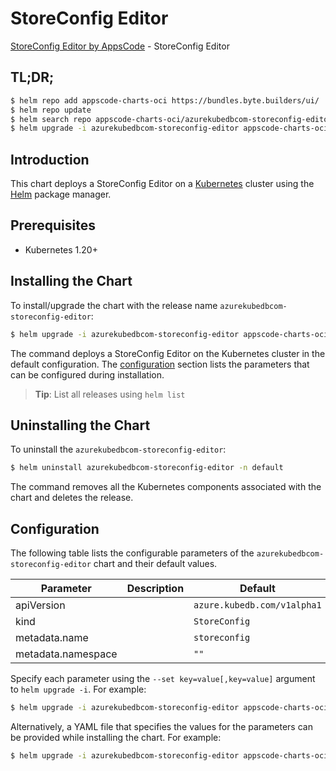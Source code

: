 # StoreConfig Editor

[StoreConfig Editor by AppsCode](https://appscode.com) - StoreConfig Editor

## TL;DR;

```bash
$ helm repo add appscode-charts-oci https://bundles.byte.builders/ui/
$ helm repo update
$ helm search repo appscode-charts-oci/azurekubedbcom-storeconfig-editor --version=v0.8.0
$ helm upgrade -i azurekubedbcom-storeconfig-editor appscode-charts-oci/azurekubedbcom-storeconfig-editor -n default --create-namespace --version=v0.8.0
```

## Introduction

This chart deploys a StoreConfig Editor on a [Kubernetes](http://kubernetes.io) cluster using the [Helm](https://helm.sh) package manager.

## Prerequisites

- Kubernetes 1.20+

## Installing the Chart

To install/upgrade the chart with the release name `azurekubedbcom-storeconfig-editor`:

```bash
$ helm upgrade -i azurekubedbcom-storeconfig-editor appscode-charts-oci/azurekubedbcom-storeconfig-editor -n default --create-namespace --version=v0.8.0
```

The command deploys a StoreConfig Editor on the Kubernetes cluster in the default configuration. The [configuration](#configuration) section lists the parameters that can be configured during installation.

> **Tip**: List all releases using `helm list`

## Uninstalling the Chart

To uninstall the `azurekubedbcom-storeconfig-editor`:

```bash
$ helm uninstall azurekubedbcom-storeconfig-editor -n default
```

The command removes all the Kubernetes components associated with the chart and deletes the release.

## Configuration

The following table lists the configurable parameters of the `azurekubedbcom-storeconfig-editor` chart and their default values.

|     Parameter      | Description |                Default                 |
|--------------------|-------------|----------------------------------------|
| apiVersion         |             | <code>azure.kubedb.com/v1alpha1</code> |
| kind               |             | <code>StoreConfig</code>               |
| metadata.name      |             | <code>storeconfig</code>               |
| metadata.namespace |             | <code>""</code>                        |


Specify each parameter using the `--set key=value[,key=value]` argument to `helm upgrade -i`. For example:

```bash
$ helm upgrade -i azurekubedbcom-storeconfig-editor appscode-charts-oci/azurekubedbcom-storeconfig-editor -n default --create-namespace --version=v0.8.0 --set apiVersion=azure.kubedb.com/v1alpha1
```

Alternatively, a YAML file that specifies the values for the parameters can be provided while
installing the chart. For example:

```bash
$ helm upgrade -i azurekubedbcom-storeconfig-editor appscode-charts-oci/azurekubedbcom-storeconfig-editor -n default --create-namespace --version=v0.8.0 --values values.yaml
```
